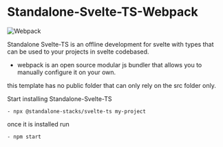 ﻿# Standalone-Svelte-TS-Webpack


![Webpack](https://img.shields.io/badge/webpack-%238DD6F9.svg?style=for-the-badge&logo=webpack&logoColor=black)


Standalone Svelte-TS
is an offline development for svelte with types that can be used to your projects in svelte codebased.

- webpack is an open source modular js bundler that allows you to manually configure it on your own.

this template has no public folder that can only rely on the src folder only.

Start installing Standalone-Svelte-TS

    - npx @standalone-stacks/svelte-ts my-project

once it is installed run 

    - npm start



  
